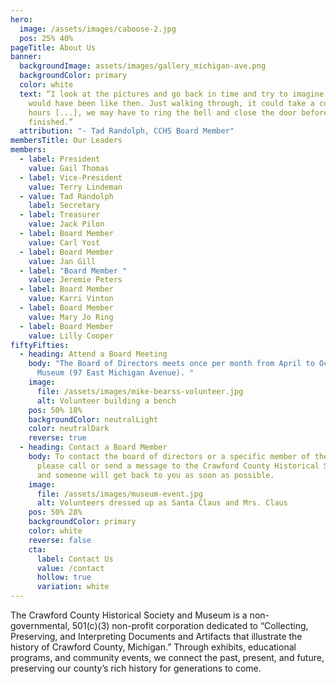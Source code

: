 ```yaml
---
hero:
  image: /assets/images/caboose-2.jpg
  pos: 25% 40%
pageTitle: About Us
banner:
  backgroundImage: assets/images/gallery_michigan-ave.png
  backgroundColor: primary
  color: white
  text: “I look at the pictures and go back in time and try to imagine what it
    would have been like then. Just walking through, it could take a couple
    hours [...], we may have to ring the bell and close the door before you get
    finished.”
  attribution: "- Tad Randolph, CCHS Board Member"
membersTitle: Our Leaders
members:
  - label: President
    value: Gail Thomas
  - label: Vice-President
    value: Terry Lindeman
  - value: Tad Randolph
    label: Secretary
  - label: Treasurer
    value: Jack Pilon
  - label: Board Member
    value: Carl Yost
  - label: Board Member
    value: Jan Gill
  - label: "Board Member "
    value: Jeremie Peters
  - label: Board Member
    value: Karri Vinton
  - label: Board Member
    value: Mary Jo Ring
  - label: Board Member
    value: Lilly Cooper
fiftyFifties:
  - heading: Attend a Board Meeting
    body: "The Board of Directors meets once per month from April to October at the
      Museum (97 East Michigan Avenue). "
    image:
      file: /assets/images/mike-bearss-volunteer.jpg
      alt: Volunteer building a bench
    pos: 50% 18%
    backgroundColor: neutralLight
    color: neutralDark
    reverse: true
  - heading: Contact a Board Member
    body: To contact the board of directors or a specific member of the board,
      please call or send a message to the Crawford County Historical Society
      and someone will get back to you as soon as possible.
    image:
      file: /assets/images/museum-event.jpg
      alt: Volunteers dressed up as Santa Claus and Mrs. Claus
    pos: 50% 28%
    backgroundColor: primary
    color: white
    reverse: false
    cta:
      label: Contact Us
      value: /contact
      hollow: true
      variation: white
---
```

The Crawford County Historical Society and Museum is a non-governmental, 501(c)(3) non-profit corporation dedicated to “Collecting, Preserving, and Interpreting Documents and Artifacts that illustrate the history of Crawford County, Michigan.” Through exhibits, educational programs, and community events, we connect the past, present, and future, preserving our county’s rich history for generations to come.

